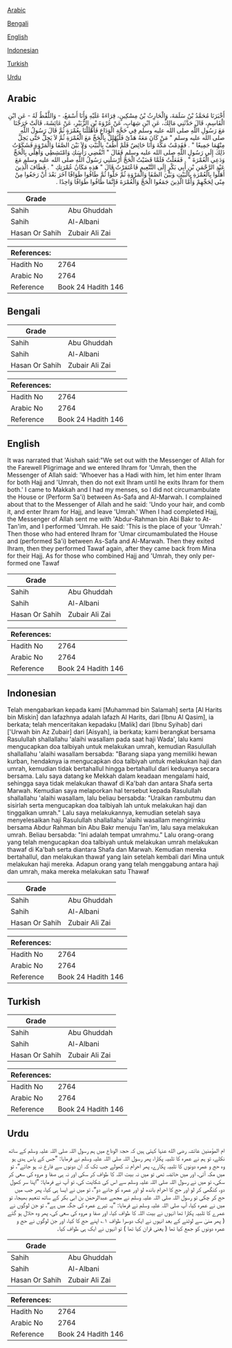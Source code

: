 [Arabic](#arabic)

[Bengali](#bengali)

[English](#english)

[Indonesian](#indonesian)

[Turkish](#turkish)

[Urdu](#urdu)

## Arabic


<div dir="rtl" lang="ar" style={{fontSize:'larger',backgroundColor:'#f8f9fa',padding:20}}>
أَخْبَرَنَا مُحَمَّدُ بْنُ سَلَمَةَ، وَالْحَارِثُ بْنُ مِسْكِينٍ، قِرَاءَةً عَلَيْهِ وَأَنَا أَسْمَعُ، - وَاللَّفْظُ لَهُ - عَنِ ابْنِ الْقَاسِمِ، قَالَ حَدَّثَنِي مَالِكٌ، عَنِ ابْنِ شِهَابٍ، عَنْ عُرْوَةَ بْنِ الزُّبَيْرِ، عَنْ عَائِشَةَ، قَالَتْ خَرَجْنَا مَعَ رَسُولِ اللَّهِ صلى الله عليه وسلم فِي حَجَّةِ الْوَدَاعِ فَأَهْلَلْنَا بِعُمْرَةٍ ثُمَّ قَالَ رَسُولُ اللَّهِ صلى الله عليه وسلم ‏"‏ مَنْ كَانَ مَعَهُ هَدْىٌ فَلْيُهْلِلْ بِالْحَجِّ مَعَ الْعُمْرَةِ ثُمَّ لاَ يَحِلُّ حَتَّى يَحِلَّ مِنْهُمَا جَمِيعًا ‏"‏ ‏.‏ فَقَدِمْتُ مَكَّةَ وَأَنَا حَائِضٌ فَلَمْ أَطُفْ بِالْبَيْتِ وَلاَ بَيْنَ الصَّفَا وَالْمَرْوَةِ فَشَكَوْتُ ذَلِكَ إِلَى رَسُولِ اللَّهِ صلى الله عليه وسلم فَقَالَ ‏"‏ انْقُضِي رَأْسَكِ وَامْتَشِطِي وَأَهِلِّي بِالْحَجِّ وَدَعِي الْعُمْرَةَ ‏"‏ ‏.‏ فَفَعَلْتُ فَلَمَّا قَضَيْتُ الْحَجَّ أَرْسَلَنِي رَسُولُ اللَّهِ صلى الله عليه وسلم مَعَ عَبْدِ الرَّحْمَنِ بْنِ أَبِي بَكْرٍ إِلَى التَّنْعِيمِ فَاعْتَمَرْتُ قَالَ ‏"‏ هَذِهِ مَكَانُ عُمْرَتِكِ ‏"‏ ‏.‏ فَطَافَ الَّذِينَ أَهَلُّوا بِالْعُمْرَةِ بِالْبَيْتِ وَبَيْنَ الصَّفَا وَالْمَرْوَةِ ثُمَّ حَلُّوا ثُمَّ طَافُوا طَوَافًا آخَرَ بَعْدَ أَنْ رَجَعُوا مِنْ مِنًى لِحَجِّهِمْ وَأَمَّا الَّذِينَ جَمَعُوا الْحَجَّ وَالْعُمْرَةَ فَإِنَّمَا طَافُوا طَوَافًا وَاحِدًا ‏.‏
</div>
<div style={{backgroundColor:'#f8f9fa',padding:20, marginBottom: 10}}><table> <thead> <tr> <th>Grade</th> <th></th> </tr> </thead> <tbody> <tr><td>Sahih</td><td>Abu Ghuddah</td></tr><tr><td>Sahih</td><td>Al-Albani</td></tr><tr><td>Hasan Or Sahih</td><td>Zubair Ali Zai</td></tr></tbody></table><table> <thead> <tr> <th>References:</th> <th></th> </tr> </thead> <tbody><tr><td>Hadith No</td><td>2764</td></tr><tr><td>Arabic No</td><td>2764</td></tr><tr><td>Reference</td><td>Book 24 Hadith 146</td></tr></tbody></table></div>

## Bengali


<div dir="ltr" lang="bn" style={{fontSize:'larger',backgroundColor:'#f8f9fa',padding:20}}>

</div>
<div style={{backgroundColor:'#f8f9fa',padding:20, marginBottom: 10}}><table> <thead> <tr> <th>Grade</th> <th></th> </tr> </thead> <tbody> <tr><td>Sahih</td><td>Abu Ghuddah</td></tr><tr><td>Sahih</td><td>Al-Albani</td></tr><tr><td>Hasan Or Sahih</td><td>Zubair Ali Zai</td></tr></tbody></table><table> <thead> <tr> <th>References:</th> <th></th> </tr> </thead> <tbody><tr><td>Hadith No</td><td>2764</td></tr><tr><td>Arabic No</td><td>2764</td></tr><tr><td>Reference</td><td>Book 24 Hadith 146</td></tr></tbody></table></div>

## English


<div dir="ltr" lang="en" style={{fontSize:'larger',backgroundColor:'#f8f9fa',padding:20}}>
It was narrated that 'Aishah said:"We set out with the Messenger of Allah for the Farewell Pligrimage and we entered Ihram for 'Umrah, then the Messenger of Allah said: 'Whoever has a Hadi with him, let him enter Ihram for both Hajj and 'Umrah, then do not exit Ihram until he exits Ihram for them both.' I came to Makkah and I had my menses, so I did not circumambulate the House or (Perform Sa'i) between As-Safa and Al-Marwah. I complained about that to the Messenger of Allah and he said: 'Undo your hair, and comb it, and enter Ihram for Hajj, and leave 'Umrah.' When I had completed Hajj, the Messenger of Allah sent me with 'Abdur-Rahman bin Abi Bakr to At-Tan'im, and I performed 'Umrah. He said: 'This is the place of your 'Umrah.' Then those who had entered Ihram for 'Umar circumambulated the House and (performed Sa'i) between As-Safa and Al-Marwah. Then they exited Ihram, then they performed Tawaf again, after they came back from Mina for their Hajj. As for those who combined Hajj and 'Umrah, they only performed one Tawaf
</div>
<div style={{backgroundColor:'#f8f9fa',padding:20, marginBottom: 10}}><table> <thead> <tr> <th>Grade</th> <th></th> </tr> </thead> <tbody> <tr><td>Sahih</td><td>Abu Ghuddah</td></tr><tr><td>Sahih</td><td>Al-Albani</td></tr><tr><td>Hasan Or Sahih</td><td>Zubair Ali Zai</td></tr></tbody></table><table> <thead> <tr> <th>References:</th> <th></th> </tr> </thead> <tbody><tr><td>Hadith No</td><td>2764</td></tr><tr><td>Arabic No</td><td>2764</td></tr><tr><td>Reference</td><td>Book 24 Hadith 146</td></tr></tbody></table></div>

## Indonesian


<div dir="ltr" lang="id" style={{fontSize:'larger',backgroundColor:'#f8f9fa',padding:20}}>
Telah mengabarkan kepada kami [Muhammad bin Salamah] serta [Al Harits bin Miskin] dan lafazhnya adalah lafazh Al Harits, dari [Ibnu Al Qasim], ia berkata; telah menceritakan kepadaku [Malik] dari [Ibnu Syihab] dari ['Urwah bin Az Zubair] dari [Aisyah], ia berkata; kami berangkat bersama Rasulullah shallallahu 'alaihi wasallam pada saat haji Wada', lalu kami mengucapkan doa talbiyah untuk melakukan umrah, kemudian Rasulullah shallallahu 'alaihi wasallam bersabda: "Barang siapa yang memiliki hewan kurban, hendaknya ia mengucapkan doa talbiyah untuk melakukan haji dan umrah, kemudian tidak bertahallul hingga bertahallul dari keduanya secara bersama. Lalu saya datang ke Mekkah dalam keadaan mengalami haid, sehingga saya tidak melakukan thawaf di Ka'bah dan antara Shafa serta Marwah. Kemudian saya melaporkan hal tersebut kepada Rasulullah shallallahu 'alaihi wasallam, lalu beliau bersabda: "Uraikan rambutmu dan sisirlah serta mengucapkan doa talbiyah lah untuk melakukan haji dan tinggalkan umrah." Lalu saya melakukannya, kemudian setelah saya menyelesaikan haji Rasulullah shallallahu 'alaihi wasallam mengirimku bersama Abdur Rahman bin Abu Bakr menuju Tan'im, lalu saya melakukan umrah. Beliau bersabda: "Ini adalah tempat umrahmu." Lalu orang-orang yang telah mengucapkan doa talbiyah untuk melakukan umrah melakukan thawaf di Ka'bah serta diantara Shafa dan Marwah. Kemudian mereka bertahallul, dan melakukan thawaf yang lain setelah kembali dari Mina untuk melakukan haji mereka. Adapun orang yang telah menggabung antara haji dan umrah, maka mereka melakukan satu Thawaf
</div>
<div style={{backgroundColor:'#f8f9fa',padding:20, marginBottom: 10}}><table> <thead> <tr> <th>Grade</th> <th></th> </tr> </thead> <tbody> <tr><td>Sahih</td><td>Abu Ghuddah</td></tr><tr><td>Sahih</td><td>Al-Albani</td></tr><tr><td>Hasan Or Sahih</td><td>Zubair Ali Zai</td></tr></tbody></table><table> <thead> <tr> <th>References:</th> <th></th> </tr> </thead> <tbody><tr><td>Hadith No</td><td>2764</td></tr><tr><td>Arabic No</td><td>2764</td></tr><tr><td>Reference</td><td>Book 24 Hadith 146</td></tr></tbody></table></div>

## Turkish


<div dir="ltr" lang="tr" style={{fontSize:'larger',backgroundColor:'#f8f9fa',padding:20}}>

</div>
<div style={{backgroundColor:'#f8f9fa',padding:20, marginBottom: 10}}><table> <thead> <tr> <th>Grade</th> <th></th> </tr> </thead> <tbody> <tr><td>Sahih</td><td>Abu Ghuddah</td></tr><tr><td>Sahih</td><td>Al-Albani</td></tr><tr><td>Hasan Or Sahih</td><td>Zubair Ali Zai</td></tr></tbody></table><table> <thead> <tr> <th>References:</th> <th></th> </tr> </thead> <tbody><tr><td>Hadith No</td><td>2764</td></tr><tr><td>Arabic No</td><td>2764</td></tr><tr><td>Reference</td><td>Book 24 Hadith 146</td></tr></tbody></table></div>

## Urdu


<div dir="rtl" lang="ur" style={{fontSize:'larger',backgroundColor:'#f8f9fa',padding:20}}>
ام المؤمنین عائشہ رضی الله عنہا کہتی ہیں کہ حجۃ الوداع میں ہم رسول اللہ صلی اللہ علیہ وسلم کے ساتھ نکلے، تو ہم نے عمرہ کا تلبیہ پکارا، پھر رسول اللہ صلی اللہ علیہ وسلم نے فرمایا: ”جس کے پاس ہدی ہو وہ حج و عمرہ دونوں کا تلبیہ پکارے، پھر احرام نہ کھولے جب تک کہ ان دونوں سے فارغ نہ ہو جائے“، تو میں مکہ آئی، اور میں حائضہ تھی تو میں نہ بیت اللہ کا طواف کر سکی اور نہ ہی صفا و مروہ کی سعی کر سکی، تو میں نے رسول اللہ صلی اللہ علیہ وسلم سے اس کی شکایت کی، تو آپ نے فرمایا: ”اپنا سر کھول دو، کنگھی کر لو اور حج کا احرام باندھ لو اور عمرہ کو جانے دو“، تو میں نے ایسا ہی کیا، پھر جب میں حج کر چکی تو رسول اللہ صلی اللہ علیہ وسلم نے مجھے عبدالرحمٰن بن ابی بکر کے ساتھ تنعیم بھیجا، تو میں نے عمرہ کیا، آپ صلی اللہ علیہ وسلم نے فرمایا: ”یہ تیرے عمرہ کی جگہ میں ہے“، تو جن لوگوں نے عمرے کا تلبیہ پکارا تھا انہوں نے بیت اللہ کا طواف کیا، اور صفا و مروہ کی سعی کی، پھر وہ حلال ہو گئے ( پھر منیٰ سے لوٹنے کے بعد انہوں نے ایک دوسرا طواف ۱؎ اپنے حج کا کیا، اور جن لوگوں نے حج و عمرہ دونوں کو جمع کیا تھا ( یعنی قران کیا تھا ) تو انہوں نے ایک ہی طواف کیا۔
</div>
<div style={{backgroundColor:'#f8f9fa',padding:20, marginBottom: 10}}><table> <thead> <tr> <th>Grade</th> <th></th> </tr> </thead> <tbody> <tr><td>Sahih</td><td>Abu Ghuddah</td></tr><tr><td>Sahih</td><td>Al-Albani</td></tr><tr><td>Hasan Or Sahih</td><td>Zubair Ali Zai</td></tr></tbody></table><table> <thead> <tr> <th>References:</th> <th></th> </tr> </thead> <tbody><tr><td>Hadith No</td><td>2764</td></tr><tr><td>Arabic No</td><td>2764</td></tr><tr><td>Reference</td><td>Book 24 Hadith 146</td></tr></tbody></table></div>